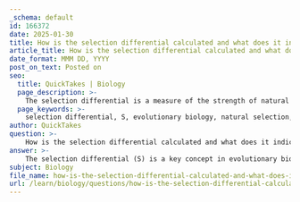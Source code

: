 ```yaml
---
_schema: default
id: 166372
date: 2025-01-30
title: How is the selection differential calculated and what does it indicate?
article_title: How is the selection differential calculated and what does it indicate?
date_format: MMM DD, YYYY
post_on_text: Posted on
seo:
  title: QuickTakes | Biology
  page_description: >-
    The selection differential is a measure of the strength of natural selection on a particular trait in a population, calculated as the difference between the mean trait value of selected individuals and the mean of the population, indicating how traits may evolve.
  page_keywords: >-
    selection differential, S, evolutionary biology, natural selection, trait value, reproduction, population average, positive selection, negative selection, heritability, response to selection, predict evolutionary changes
author: QuickTakes
question: >-
    How is the selection differential calculated and what does it indicate?
answer: >-
    The selection differential (S) is a key concept in evolutionary biology that quantifies the strength of natural selection acting on a particular trait within a population. It is calculated as the difference between the mean trait value of individuals selected for reproduction and the mean trait value of the entire population. The formula for calculating the selection differential is:\n\n$$\nS = x_1 - x_0\n$$\n\nwhere:\n- $ x_1 $ is the average trait value of the selected individuals (e.g., the top 20% based on a specific trait),\n- $ x_0 $ is the average trait value of the entire population.\n\nThe selection differential indicates how much the selected individuals differ from the average of the population, thereby reflecting the intensity of selection. A positive selection differential means that the selected individuals have a higher trait value than the population average, suggesting that the trait is advantageous and may increase in frequency in future generations. Conversely, a negative selection differential indicates that the selected individuals have a lower trait value than the population average, which could lead to a decrease in that trait's frequency.\n\nThe selection differential is crucial for predicting evolutionary changes in traits over time. It is used in conjunction with heritability (h²) to estimate the response to selection (R), which is the change in the mean trait value of a population from one generation to the next due to selection. The relationship is given by the formula:\n\n$$\nR = h^2 S\n$$\n\nIn summary, the selection differential provides insight into the strength and direction of natural selection on a trait, helping researchers understand how traits may evolve in response to selective pressures.
subject: Biology
file_name: how-is-the-selection-differential-calculated-and-what-does-it-indicate.md
url: /learn/biology/questions/how-is-the-selection-differential-calculated-and-what-does-it-indicate
---
```


&nbsp;